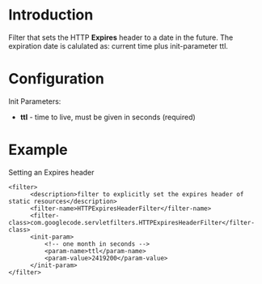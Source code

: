 # Introduction #

Filter that sets the HTTP **Expires** header to a date in the future.
The expiration date is calulated as: current time plus init-parameter ttl.

# Configuration #
Init Parameters:

  * **ttl** - time to live, must be given in seconds (required)

# Example #
Setting an Expires header
```
<filter>
      <description>filter to explicitly set the expires header of static resources</description>
      <filter-name>HTTPExpiresHeaderFilter</filter-name>
      <filter-class>com.googlecode.servletfilters.HTTPExpiresHeaderFilter</filter-class>
      <init-param>
          <!-- one month in seconds -->
          <param-name>ttl</param-name>
          <param-value>2419200</param-value>
      </init-param>
</filter>
```